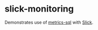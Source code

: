 # slick-monitoring
Demonstrates use of [metrics-sql](https://github.com/gquintana/metrics-sql) with [Slick](http://slick.lightbend.com/doc/3.2.1/introduction.html).
